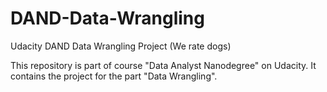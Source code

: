 # DAND-Data-Wrangling
Udacity DAND Data Wrangling Project (We rate dogs)

This repository is part of course "Data Analyst Nanodegree" on Udacity. It contains the project for the part "Data Wrangling".
